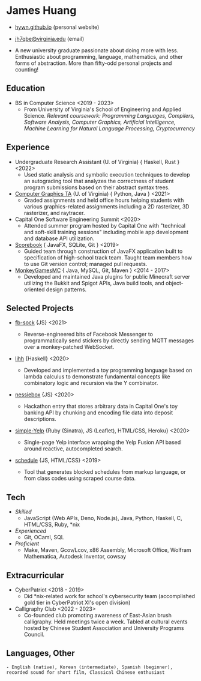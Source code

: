 # James Huang
* [hywn.github.io](https://hywn.github.io/) (personal website)
* [jh7qbe@virginia.edu](mailto:jh7qbe@virginia.edu) (email)

* A new university graduate passionate about doing more with less. Enthusiastic about programming, language, mathematics, and other forms of abstraction. More than fifty-odd personal projects and counting!

## Education
* BS in Computer Science <2019 - 2023>
	- From University of Virginia's School of Engineering and Applied Science. _Relevant coursework: Programming Languages, Compilers, Software Analysis, Computer Graphics, Artificial Intelligence, Machine Learning for Natural Language Processing, Cryptocurrency_

## Experience
* Undergraduate Research Assistant (U. of Virginia) { Haskell, Rust } <2022>
	- Used static analysis and symbolic execution techniques to develop an autograding tool that analyzes the correctness of student program submissions based on their abstract syntax trees.
* [Computer Graphics TA](https://web.archive.org/web/20220110035819/https://www.cs.virginia.edu/luther/4810/F2021/) (U. of Virginia) { Python, Java } <2021>
	- Graded assignments and held office hours helping students with various graphics-related assignments including a 2D rasterizer, 3D rasterizer, and raytracer.
* Capital One Software Engineering Summit <2020>
	- Attended summer program hosted by Capital One with "technical and soft-skill training sessions" including mobile app development and database API utilization.
* [Scorebook](https://github.com/hywn/Scorebook) { JavaFX, SQLite, Git } <2019>
	- Guided team through construction of JavaFX application built to specification of high-school track team. Taught team members how to use Git version control; managed pull requests.
* [MonkeyGamesMC](https://github.com/mogmc) { Java, MySQL, Git, Maven } <2014 - 2017>
	- Developed and maintained Java plugins for public Minecraft server utilizing the Bukkit and Spigot APIs, Java build tools, and object-oriented design patterns.

## Selected Projects
* [fb-sock](https://odcy.github.io/fb-sock-writeup/) {JS} <2021>
	- Reverse-engineered bits of Facebook Messenger to programmatically send stickers by directly sending MQTT messages over a monkey-patched WebSocket.

* [lihh](https://github.com/hywn/lihh) {Haskell} <2020>
	- Developed and implemented a toy programming language based on lambda calculus to demonstrate fundamental concepts like combinatory logic and recursion via the Y combinator.

* [nessiebox](https://github.com/hywn/h-seee) {JS} <2020>
	- Hackathon entry that stores arbitrary data in Capital One's toy banking API by chunking and encoding file data into deposit descriptions.

* [simple-Yelp](https://github.com/hywn/simple-Yelp) {Ruby (Sinatra), JS (Leaflet), HTML/CSS, Heroku} <2020>
	- Single-page Yelp interface wrapping the Yelp Fusion API based around reactive, autocompleted search.

* [schedule](http://hywn.github.io/sche/schedule?src=https://gist.githubusercontent.com/hywn/7e52ab8abe2ae75b04116ba36a20cfc2/raw/) {JS, HTML/CSS} <2019>
	- Tool that generates blocked schedules from markup language, or from class codes using scraped course data.

## Tech
* _Skilled_
	- JavaScript (Web APIs, Deno, Node.js), Java, Python, Haskell, C, HTML/CSS, Ruby, *nix
* _Experienced_
	- Git, OCaml, SQL
* _Proficient_
	- Make, Maven, Gcov/Lcov, x86 Assembly, Microsoft Office, Wolfram Mathematica, Autodesk Inventor, cowsay

## Extracurricular
* CyberPatriot <2018 - 2019>
	- Did *nix-related work for school's cybersecurity team (accomplished gold tier in CyberPatriot XI's open division)
* Calligraphy Club <2022 - 2023>
	- Co-founded club promoting awareness of East-Asian brush calligraphy. Held meetings twice a week. Tabled at cultural events hosted by Chinese Student Association and University Programs Council.

## Languages, Other
	- English (native), Korean (intermediate), Spanish (beginner), recorded sound for short film, Classical Chinese enthusiast
